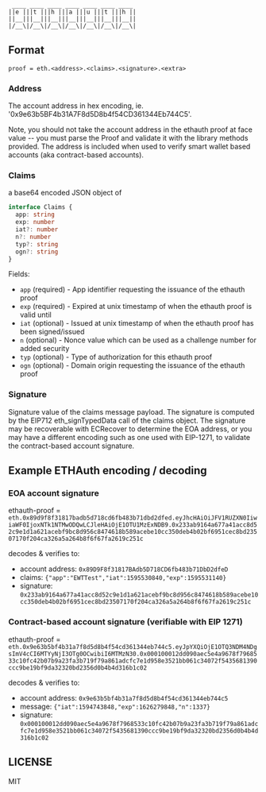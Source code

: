 ```
 ____ ____ ____ ____ ____ ____ ____
||e |||t |||h |||a |||u |||t |||h ||
||__|||__|||__|||__|||__|||__|||__||
|/__\|/__\|/__\|/__\|/__\|/__\|/__\|
```

## Format

`proof = eth.<address>.<claims>.<signature>.<extra>`


### Address

The account address in hex encoding, ie. '0x9e63b5BF4b31A7F8d5D8b4f54CD361344Eb744C5'.

Note, you should not take the account address in the ethauth proof at face value -- you must parse the Proof
and validate it with the library methods provided. The address is included when used to verify
smart wallet based accounts (aka contract-based accounts).


### Claims

a base64 encoded JSON object of

```typescript
interface Claims {
  app: string
  exp: number
  iat?: number
  n?: number
  typ?: string
  ogn?: string
}
```

Fields:

  * `app` (required) - App identifier requesting the issuance of the ethauth proof
  * `exp` (required) - Expired at unix timestamp of when the ethauth proof is valid until
  * `iat` (optional) - Issued at unix timestamp of when the ethauth proof has been signed/issued
  * `n` (optional) - Nonce value which can be used as a challenge number for added security
  * `typ` (optional) - Type of authorization for this ethauth proof
  * `ogn` (optional) - Domain origin requesting the issuance of the ethauth proof


### Signature

Signature value of the claims message payload. The signature is computed by the EIP712
eth_signTypedData call of the claims object. The signature may be recoverable with ECRecover to
determine the EOA address, or you may have a different encoding such as one used with EIP-1271,
to validate the contract-based account signature.



## Example ETHAuth encoding / decoding

### EOA account signature

ethauth-proof = `eth.0x89d9f8f31817badb5d718cd6fb483b71dbd2dfed.eyJhcHAiOiJFV1RUZXN0IiwiaWF0IjoxNTk1NTMwODQwLCJleHAiOjE1OTU1MzExNDB9.0x233ab9164a677a41acc8d52c9e1d1a621acebf9bc8d956c8474618b589acebe10cc350deb4b02bf6951cec8bd23507170f204ca326a5a264b8f6f67fa2619c251c`

decodes & verifies to:
  * account address: `0x89D9F8f31817BAdb5D718CD6fb483b71DbD2dfeD`
  * claims: `{"app":"EWTTest","iat":1595530840,"exp":1595531140}`
  * signature: `0x233ab9164a677a41acc8d52c9e1d1a621acebf9bc8d956c8474618b589acebe10cc350deb4b02bf6951cec8bd23507170f204ca326a5a264b8f6f67fa2619c251c`


### Contract-based account signature (verifiable with EIP 1271)

ethauth-proof = `eth.0x9e63b5bf4b31a7f8d5d8b4f54cd361344eb744c5.eyJpYXQiOjE1OTQ3NDM4NDgsImV4cCI6MTYyNjI3OTg0OCwibiI6MTMzN30.0x000100012dd090aec5e4a9678f7968533c10fc42b07b9a23fa3b719f79a861adcfc7e1d958e3521bb061c34072f5435681390ccc9be19bf9da32320bd2356d0b4b4d316b1c02`

decodes & verifies to:
  * account address: `0x9e63b5bf4b31a7f8d5d8b4f54cd361344eb744c5`
  * message: `{"iat":1594743848,"exp":1626279848,"n":1337}`
  * signature: `0x000100012dd090aec5e4a9678f7968533c10fc42b07b9a23fa3b719f79a861adcfc7e1d958e3521bb061c34072f5435681390ccc9be19bf9da32320bd2356d0b4b4d316b1c02`


## LICENSE

MIT
